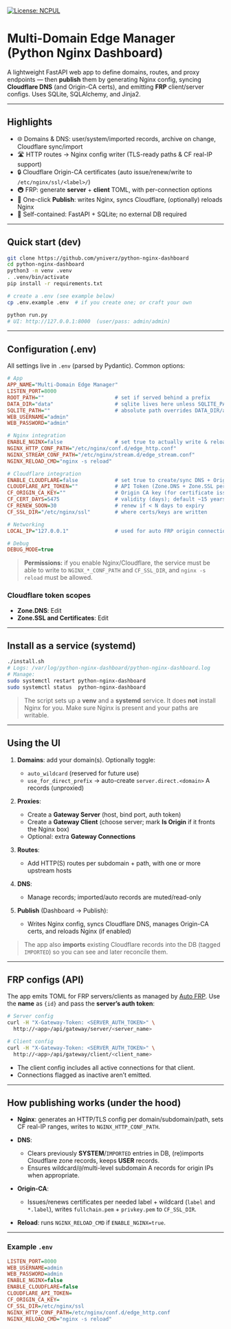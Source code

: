 [![License: NCPUL](https://img.shields.io/badge/license-NCPUL-blue.svg)](./LICENSE.md)

# Multi-Domain Edge Manager (Python Nginx Dashboard)

A lightweight FastAPI web app to define domains, routes, and proxy endpoints — then **publish** them by generating Nginx config, syncing **Cloudflare DNS** (and Origin-CA certs), and emitting **FRP** client/server configs. Uses SQLite, SQLAlchemy, and Jinja2.

---

## Highlights

* 🌐 Domains & DNS: user/system/imported records, archive on change, Cloudflare sync/import
* 🛣️ HTTP routes → Nginx config writer (TLS-ready paths & CF real-IP support)
* 🔒 Cloudflare Origin-CA certificates (auto issue/renew/write to `/etc/nginx/ssl/<label>/`)
* 🚇 FRP: generate **server** + **client** TOML, with per-connection options
* 🚀 One-click **Publish**: writes Nginx, syncs Cloudflare, (optionally) reloads Nginx
* 🧰 Self-contained: FastAPI + SQLite; no external DB required

---

## Quick start (dev)

```bash
git clone https://github.com/yniverz/python-nginx-dashboard
cd python-nginx-dashboard
python3 -m venv .venv
. .venv/bin/activate
pip install -r requirements.txt

# create a .env (see example below)
cp .env.example .env  # if you create one; or craft your own

python run.py
# UI: http://127.0.0.1:8000  (user/pass: admin/admin)
```

---

## Configuration (.env)

All settings live in `.env` (parsed by Pydantic). Common options:

```ini
# App
APP_NAME="Multi-Domain Edge Manager"
LISTEN_PORT=8000
ROOT_PATH=""                       # set if served behind a prefix
DATA_DIR="data"                    # sqlite lives here unless SQLITE_PATH set
SQLITE_PATH=""                     # absolute path overrides DATA_DIR/app.db
WEB_USERNAME="admin"
WEB_PASSWORD="admin"

# Nginx integration
ENABLE_NGINX=false                 # set true to actually write & reload
NGINX_HTTP_CONF_PATH="/etc/nginx/conf.d/edge_http.conf"
NGINX_STREAM_CONF_PATH="/etc/nginx/stream.d/edge_stream.conf"
NGINX_RELOAD_CMD="nginx -s reload"

# Cloudflare integration
ENABLE_CLOUDFLARE=false            # set true to create/sync DNS + Origin-CA
CLOUDFLARE_API_TOKEN=""            # API Token (Zone.DNS + Zone.SSL permissions)
CF_ORIGIN_CA_KEY=""                # Origin CA key (for certificate issuance)
CF_CERT_DAYS=5475                  # validity (days); default ~15 years
CF_RENEW_SOON=30                   # renew if < N days to expiry
CF_SSL_DIR="/etc/nginx/ssl"        # where certs/keys are written

# Networking
LOCAL_IP="127.0.0.1"               # used for auto FRP origin connections

# Debug
DEBUG_MODE=true
```

> **Permissions:** if you enable Nginx/Cloudflare, the service must be able to write to `NGINX_*_CONF_PATH` and `CF_SSL_DIR`, and `nginx -s reload` must be allowed.

### Cloudflare token scopes

* **Zone.DNS**: Edit
* **Zone.SSL and Certificates**: Edit

---

## Install as a service (systemd)

```bash
./install.sh
# Logs: /var/log/python-nginx-dashboard/python-nginx-dashboard.log
# Manage:
sudo systemctl restart python-nginx-dashboard
sudo systemctl status  python-nginx-dashboard
```

> The script sets up a **venv** and a **systemd** service. It does **not** install Nginx for you. Make sure Nginx is present and your paths are writable.

---

## Using the UI

1. **Domains**: add your domain(s). Optionally toggle:

   * `auto_wildcard` (reserved for future use)
   * `use_for_direct_prefix` → auto-create `server.direct.<domain>` A records (unproxied)
2. **Proxies**:

   * Create a **Gateway Server** (host, bind port, auth token)
   * Create a **Gateway Client** (choose server; mark **Is Origin** if it fronts the Nginx box)
   * Optional: extra **Gateway Connections**
3. **Routes**:

   * Add HTTP(S) routes per subdomain + path, with one or more upstream hosts
4. **DNS**:

   * Manage records; imported/auto records are muted/read-only
5. **Publish** (Dashboard → Publish):

   * Writes Nginx config, syncs Cloudflare DNS, manages Origin-CA certs, and reloads Nginx (if enabled)

> The app also **imports** existing Cloudflare records into the DB (tagged `IMPORTED`) so you can see and later reconcile them.

---

## FRP configs (API)

The app emits TOML for FRP servers/clients as managed by [Auto FRP](https://github.com/yniverz/auto-frp). Use the **name** as `{id}` and pass the **server’s auth token**:

```bash
# Server config
curl -H "X-Gateway-Token: <SERVER_AUTH_TOKEN>" \
  http://<app>/api/gateway/server/<server_name>

# Client config
curl -H "X-Gateway-Token: <SERVER_AUTH_TOKEN>" \
  http://<app>/api/gateway/client/<client_name>
```

* The client config includes all active connections for that client.
* Connections flagged as inactive aren’t emitted.

---

## How publishing works (under the hood)

* **Nginx**: generates an HTTP/TLS config per domain/subdomain/path, sets CF real-IP ranges, writes to `NGINX_HTTP_CONF_PATH`.
* **DNS**:

  * Clears previously **SYSTEM**/`IMPORTED` entries in DB, (re)imports Cloudflare zone records, keeps **USER** records.
  * Ensures wildcard/`@`/multi-level subdomain A records for origin IPs when appropriate.
* **Origin-CA**:

  * Issues/renews certificates per needed label + wildcard (`label` and `*.label`), writes `fullchain.pem` + `privkey.pem` to `CF_SSL_DIR`.
* **Reload**: runs `NGINX_RELOAD_CMD` if `ENABLE_NGINX=true`.

---

### Example `.env`

```ini
LISTEN_PORT=8000
WEB_USERNAME=admin
WEB_PASSWORD=admin
ENABLE_NGINX=false
ENABLE_CLOUDFLARE=false
CLOUDFLARE_API_TOKEN=
CF_ORIGIN_CA_KEY=
CF_SSL_DIR=/etc/nginx/ssl
NGINX_HTTP_CONF_PATH=/etc/nginx/conf.d/edge_http.conf
NGINX_RELOAD_CMD="nginx -s reload"
```
